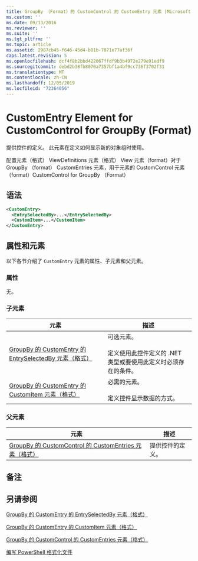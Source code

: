 ```yaml
---
title: GroupBy （Format）的 CustomControl 的 CustomEntry 元素 |Microsoft Docs
ms.custom: ''
ms.date: 09/13/2016
ms.reviewer: ''
ms.suite: ''
ms.tgt_pltfrm: ''
ms.topic: article
ms.assetid: 2987cb45-f646-45d4-b81b-7871e77af36f
caps.latest.revision: 5
ms.openlocfilehash: dcf4f8b2bbd422067ffdf9b3b4972e279e91edf9
ms.sourcegitcommit: debd2b38fb8070a7357bf1a4bf9cc736f3702f31
ms.translationtype: MT
ms.contentlocale: zh-CN
ms.lasthandoff: 12/05/2019
ms.locfileid: "72364056"
---
```

# <a name="customentry-element-for-customcontrol-for-groupby-format"></a>CustomEntry Element for CustomControl for GroupBy (Format)

提供控件的定义。 此元素在定义如何显示新的对象组时使用。

配置元素（格式） ViewDefinitions 元素（格式） View 元素（format）对于 GroupBy （format） CustomEntries 元素，用于元素的 CustomControl 元素（format）CustomControl for GroupBy （Format）

## <a name="syntax"></a>语法

```xml
<CustomEntry>
  <EntrySelectedBy>...</EntrySelectedBy>
  <CustomItem>...</CustomItem>
</CustomEntry>
```

## <a name="attributes-and-elements"></a>属性和元素

以下各节介绍了 `CustomEntry` 元素的属性、子元素和父元素。

### <a name="attributes"></a>属性

无。

### <a name="child-elements"></a>子元素

|元素|描述|
|-------------|-----------------|
|[GroupBy 的 CustomEntry 的 EntrySelectedBy 元素（格式）](./entryselectedby-element-for-customentry-for-groupby-format.md)|可选元素。<br /><br /> 定义使用此控件定义的 .NET 类型或要使用此定义时必须存在的条件。|
|[GroupBy 的 CustomEntry 的 CustomItem 元素（格式）](./customitem-element-for-customentry-for-groupby-format.md)|必需的元素。<br /><br /> 定义控件显示数据的方式。|

### <a name="parent-elements"></a>父元素

|元素|描述|
|-------------|-----------------|
|[GroupBy 的 CustomControl 的 CustomEntries 元素（格式）](./customentries-element-for-customcontrol-for-groupby-format.md)|提供控件的定义。|

## <a name="remarks"></a>备注

## <a name="see-also"></a>另请参阅

[GroupBy 的 CustomEntry 的 EntrySelectedBy 元素（格式）](./entryselectedby-element-for-customentry-for-groupby-format.md)

[GroupBy 的 CustomEntry 的 CustomItem 元素（格式）](./customitem-element-for-customentry-for-groupby-format.md)

[GroupBy 的 CustomControl 的 CustomEntries 元素（格式）](./customentries-element-for-customcontrol-for-groupby-format.md)

[编写 PowerShell 格式化文件](./writing-a-powershell-formatting-file.md)
